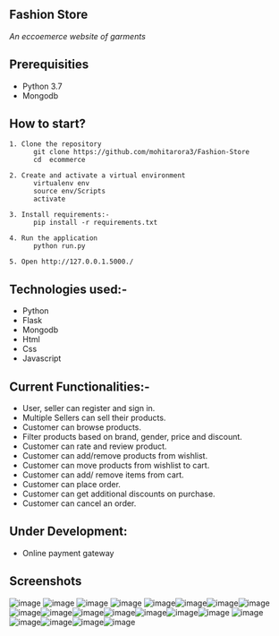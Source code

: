    ## Fashion Store 
   *An eccoemerce website of garments*


## Prerequisities
- Python 3.7
- Mongodb

## How to start?
```
1. Clone the repository
      git clone https://github.com/mohitarora3/Fashion-Store
      cd  ecommerce

2. Create and activate a virtual environment
      virtualenv env 
      source env/Scripts
      activate
   
3. Install requirements:-
      pip install -r requirements.txt
    
4. Run the application
      python run.py
      
5. Open http://127.0.0.1.5000./

```

## Technologies used:-
 - Python
 - Flask
 - Mongodb
 - Html
 - Css
 - Javascript


 ## Current Functionalities:-
- User, seller can register and sign in.
- Multiple Sellers can sell their products.
- Customer can browse products.
- Filter products based on brand, gender, price and discount.
- Customer can rate and review product.
- Customer can add/remove products from wishlist.
- Customer can move products from wishlist to cart.
- Customer can add/ remove items from cart.
- Customer can place order.
- Customer can get additional discounts on purchase.
- Customer can cancel an order.

## Under Development:
- Online payment gateway

## Screenshots
![image](screenshots/fashion1.png) ![image](screenshots/fashion2.png) ![image](screenshots/fashion3.png) ![image](screenshots/fashion4.png) ![image](screenshots/fashion5.png)![image](screenshots/fashion6.png)![image](screenshots/fashion7.png)![image](screenshots/fashion8.png)![image](screenshots/fashion9.png)![image](screenshots/fashion10.png)![image](screenshots/fashion11.png)![image](screenshots/fashion12.png)![image](screenshots/fashion13.png)![image](screenshots/fashion14.png)![image](screenshots/fashion15.png) ![image](screenshots/fashion16.png)![image](screenshots/fashion17.png)![image](screenshots/fashion18.png)![image](screenshots/fashion19.png)![image](screenshots/fashion20.png)
